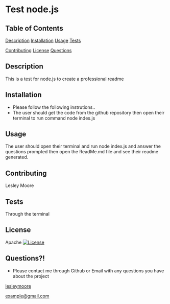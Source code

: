 # Test node.js
## Table of Contents 

[Description](#Description)
[Installation](#Installation)
[Usage](#Usage)
[Tests](#Tests)

[Contributing](#Contributing)
[License](#License)
[Questions](#Questions?!)


## Description 
 This is a test for node.js to create a professional readme
    
## Installation
* Please follow the following instrutions..
* The user should get the code from the github repository then open their terminal to run command node indes.js
    
## Usage
 The user should open their terminal and run node index.js and answer the questions prompted then open the ReadMe.md file and see their readme generated.
    
## Contributing
 Lesley Moore
    
## Tests
 Through the terminal
    
## License 
 Apache          [![License](https://img.shields.io/badge/License-Apache%202.0-blue.svg)](https://opensource.org/licenses/Apache-2.0)
 

## Questions?!
 * Please contact me through Github or Email with any questions you have about the project

 [lesleymoore](https://github.com/lesleymoore)

 example@gmail.com